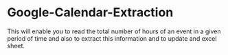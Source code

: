 # Google-Calendar-Extraction
This will enable you to read the total number of hours of an event in a given period of time and also to extract this information and to update and excel sheet.
